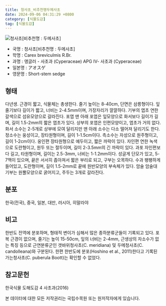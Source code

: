 ```yaml
---
title: 청사초_비추천명두메사초
date: 2024-09-06 04:31:29 +0800
category: [식물도감]
tag: [식물도감]
---
```




![청사초[비추천명 : 두메사초]](/fileUpload/plants/basic/Cyperaceae/Carex/4778/4778_2_th2.JPG)
- 국명 : 청사초[비추천명 : 두메사초]
- 학명 : Carex breviculmis R.Br.
- 과명 : 앵글러 - 사초과 (Cyperaceae) APG Ⅳ- 사초과 (Cyperaceae)
- 일본명 : アオスゲ
- 영문명 : Short-stem sedge


## 형태
다년생. 근경이 짧고, 식물체는 총생한다. 줄기 높이는 8-40cm, 단면은 삼릉형이다. 잎 줄기보다 길이가 짧고, 너비는 2-4.5mm이며, 가장자리가 깔깔하다. 기부의 엽초 연한 갈색으로 섬유모양으로 갈라진다. 포엽 맨 아래 포엽은 잎모양으로 화서보다 길이가 길며, 길이 1.5-2mm의 짧은 엽초가 있다. 상부의 포엽은 인편모양이고, 엽초가 거의 없다. 화서 소수는 2-5개로 상부에 모여 달리지만 맨 아래 소수는 다소 떨어져 달리기도 한다. 정소수는 웅성이고, 장타원형이며, 길이 1-1.5cm이다. 측소수는 자성으로 원주형이고, 길이 1-2cm이다. 웅인편 장타원형으로 예두이고, 짧은 까락이 있다. 자인편 연한 녹색으로 도란형이고, 원두 또는 절두이며, 길이 2-3.5mm의 긴 까락이 있다. 과포 자인편보다 길고, 타원형이며, 길이는 2.5-3mm, 너비는 1-1.2mm이다. 성글게 단모가 있고, 5-7맥이 있으며, 끝은 서서히 좁아져서 짧은 부리로 되고, 구부는 오목하다. 수과 팽팽하게 들어있고, 도란형이며, 길이 1.5-2mm로 끝에 원반모양의 부속체가 있다. 암술 암술대 기부는 원뿔모양으로 굵어지고, 주두는 3개로 갈라진다.
## 분포
한국(전국), 중국, 일본, 대만, 러시아, 히말라야
## 비고
한반도 전역에 분포하며, 형태적 변이가 심해서 많은 종하분류군들이 기록되고 있다. 포복 근경이 없으며, 줄기는 높이 15-50cm, 잎의 너비는 2-4mm, 근생상의 자소수가 없는 특징 등으로 근연분류군인 갯바위청사초(C. meridiana) 및 두메청사초(C. candolleana)와 구분된다. 한편 한반도에 분포(Hoshino et al., 2011)한다고 기록된 가는청사초(C. puberula Boott)는 확인할 수 없었다.
## 참고문헌
한국식물 도해도감 4 사초과(2016)






본 데이터에 대한 모든 저작권리는 국립수목원 또는 원저작자에게 있습니다.
